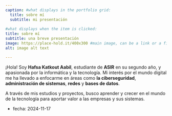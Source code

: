 ```yaml
---
caption: #what displays in the portfolio grid:
  title: sobre mí
  subtitle: mi presentación
  
#what displays when the item is clicked:
title: sobre mí
subtitle: una breve presentación
image: https://place-hold.it/400x300 #main image, can be a link or a file in assets/img/portfolio
alt: image alt text

---
```

¡Hola! Soy **Hafsa Katkout Aabil**, estudiante de **ASIR** en su segundo año, y apasionada por la informática y la tecnología. Mi interés por el mundo digital me ha llevado a enfocarme en áreas como **la ciberseguridad**, **administración de sistemas**, **redes** y **bases de datos**.

A través de mis estudios y proyectos, busco aprender y crecer en el mundo de la tecnología para aportar valor a las empresas y sus sistemas.

- fecha: 2024-11-17

